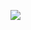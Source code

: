 ![](https://bat.bing.com/action/0?ti=56018282&Ver=2&mid=8a45cd51-f5f5-459d-8431-d6013790a454&sid=201ffde0635411ee902411d77b750559&vid=20202bf0635411ee9ac03f2e618b0b9f&vids=0&msclkid=N&pi=0&lg=en-US&sw=800&sh=600&sc=24&nwd=1&tl=Shortform%20%7C%20101%20Design%20Methods&p=https%3A%2F%2Fwww.shortform.com%2Fapp%2Fbook%2F101-design-methods%2Fexercise-apply-kumars-innovation-strategy-to-your-project&r=&lt=357&evt=pageLoad&sv=1&rn=430585)
